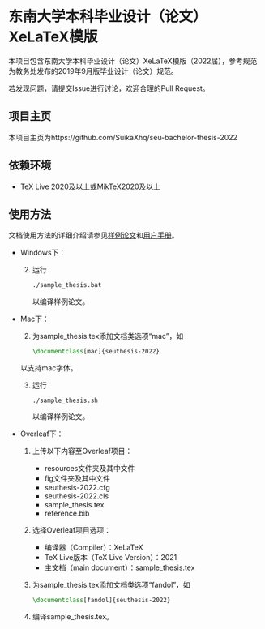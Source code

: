 # 东南大学本科毕业设计（论文）XeLaTeX模版
本项目包含东南大学本科毕业设计（论文）XeLaTeX模版（2022届），参考规范为教务处发布的2019年9月版毕业设计（论文）规范。

若发现问题，请提交Issue进行讨论，欢迎合理的Pull Request。

## 项目主页
本项目主页为https://github.com/SuikaXhq/seu-bachelor-thesis-2022

## 依赖环境

- TeX Live 2020及以上或MikTeX2020及以上


## 使用方法

文档使用方法的详细介绍请参见[样例论文](https://raw.github.com/SuikaXhq/seu-bachelor-thesis-2022/master/sample_thesis.pdf)和[用户手册](https://raw.github.com/SuikaXhq/seu-bachelor-thesis-2022/master/seuthesis-2022.pdf)。

- Windows下：

  2. 运行

     ```cmd
     ./sample_thesis.bat
     ```

     以编译样例论文。

- Mac下：

  2. 为sample_thesis.tex添加文档类选项“mac”，如

      ```latex
      \documentclass[mac]{seuthesis-2022}
      ```

   以支持mac字体。

  3. 运行

     ```shell
     ./sample_thesis.sh
     ```

     以编译样例论文。

- Overleaf下：

  1. 上传以下内容至Overleaf项目：

     - resources文件夹及其中文件
     - fig文件夹及其中文件
     - seuthesis-2022.cfg
     - seuthesis-2022.cls
     - sample_thesis.tex
     - reference.bib

  2. 选择Overleaf项目选项：

     - 编译器（Compiler）：XeLaTeX
     - TeX Live版本（TeX Live Version）：2021
     - 主文档（main document）：sample_thesis.tex

  3. 为sample_thesis.tex添加文档类选项“fandol”，如

     ```latex
     \documentclass[fandol]{seuthesis-2022}
     ```

  4. 编译sample_thesis.tex。